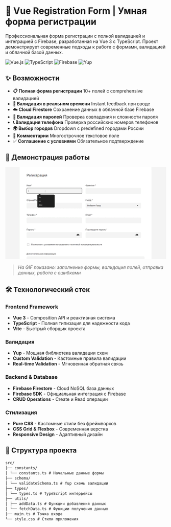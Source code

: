 # 📝 Vue Registration Form | Умная форма регистрации

Профессиональная форма регистрации с полной валидацией и интеграцией с Firebase, разработанная на Vue 3 с TypeScript. Проект демонстрирует современные подходы к работе с формами, валидацией и облачной базой данных.

![Vue.js](https://img.shields.io/badge/Vue.js-35495E?style=for-the-badge&logo=vuedotjs&logoColor=4FC08D)
![TypeScript](https://img.shields.io/badge/TypeScript-007ACC?style=for-the-badge&logo=typescript&logoColor=white)
![Firebase](https://img.shields.io/badge/Firebase-FFCA28?style=for-the-badge&logo=firebase&logoColor=black)
![Yup](https://img.shields.io/badge/Yup-Validation-red?style=for-the-badge)

## ✨ Возможности

- **📋 Полная форма регистрации** 10+ полей с comprehensive валидацией
- **🎯 Валидация в реальном времени** Instant feedback при вводе
- **☁️ Cloud Firestore** Сохранение данных в облачной базе Firebase
- **🔐 Валидация паролей** Проверка совпадения и сложности пароля
- **📞 Валидация телефона** Проверка российских номеров телефонов
- **🌍 Выбор городов** Dropdown с predefined городами России
- **📝 Комментарии** Многострочное текстовое поле
- ✅ **Соглашение с условиями** Обязательное подтверждение

## 🎥 Демонстрация работы

<!-- ВСТАВЬТЕ ВАШУ GIF-АНИМАЦИЮ ЗДЕСЬ -->
![Демонстрация работы формы регистрации](./vue-form.gif)
<!-- ЗАМЕНИТЕ ВЫШЕСТОЯЩУЮ ССЫЛКУ НА ВАШУ REAL GIF -->

> *На GIF показано: заполнение формы, валидация полей, отправка данных, работа с ошибками*

## 🛠️ Технологический стек

### Frontend Framework
- **Vue 3** - Composition API и реактивная система
- **TypeScript** - Полная типизация для надежности кода
- **Vite** - Быстрый сборщик проекта

### Валидация
- **Yup** - Мощная библиотека валидации схем
- **Custom Validation** - Кастомные правила валидации
- **Real-time Validation** - Мгновенная обратная связь

### Backend & Database
- **Firebase Firestore** - Cloud NoSQL база данных
- **Firebase SDK** - Официальная интеграция с Firebase
- **CRUD Operations** - Create и Read операции

### Стилизация
- **Pure CSS** - Кастомные стили без фреймворков
- **CSS Grid & Flexbox** - Современная верстка
- **Responsive Design** - Адаптивный дизайн

## 📁 Структура проекта
```
src/
├── constants/
│ └── constants.ts # Начальные данные формы
├── schema/
│ └── validateSchema.ts # Yup схемы валидации
├── types/
│ └── types.ts # TypeScript интерфейсы
├── utils/
│ ├── addData.ts # Функции добавления данных
│ └── fetchData.ts # Функции получения данных
├── main.ts # Точка входа
└── style.css # Стили приложения
```

